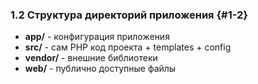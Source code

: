 ### 1.2 Структура директорий приложения {#1-2}

*   **app/** - конфигурация приложения
*   **src/** - сам PHP код проекта + templates + config
*   **vendor/** - внешние библиотеки
*   **web/** - публично доступные файлы